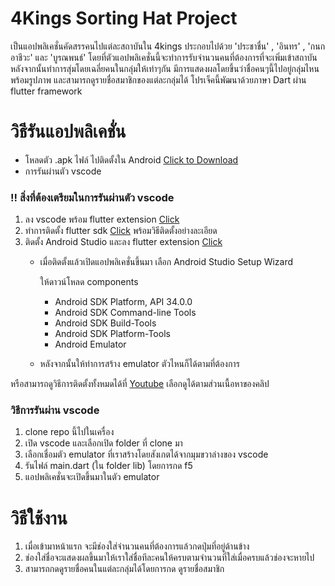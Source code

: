# 4Kings Sorting Hat Project
 เป็นแอปพลิเคชั่นคัดสรรคนไปแต่ละสถาบันใน 4kings ประกอบไปด้วย 'ประชาชื่น' , 'อินทร' , 'กนกอาชีวะ' และ 'บูรณพนธ์' 
โดยที่ตัวแอปพลิเคชั่นนี้จะทำการรับจำนวนคนที่ต้องการที่จะเพิ่มเข้าสถาบัน หลังจากนั้นทำการสุ่มโดยเฉลี่ยคนในกลุ่มให้เท่าๆกัน 
มีการแสดงผลโดยขึ้นว่าชื่อคนๆนี้ไปอยู่กลุ่มไหนพร้อมรูปภาพ และสามารถดูรายชื่อสมาชิกของแต่ละกลุ่มได้
โปรเจ็คนี้พัฒนาด้วยภาษา Dart ผ่าน flutter framework

# วิธีรันแอปพลิเคชั่น
- โหลดตัว .apk ไฟล์ ไปติดตั้งใน Android [Click to Download](https://drive.google.com/file/d/1k7VFyG6Ynk_Vb0UL7fG8ZsJuEGeJW5S4/view?usp=sharing)
- การรันผ่านตัว vscode

### !! สิ่งที่ต้องเตรียมในการรันผ่านตัว vscode
  1. ลง vscode พร้อม flutter extension [Click](https://code.visualstudio.com/)  
  2. ทำการติดตั้ง flutter sdk [Click](https://docs.flutter.dev/get-started/install/windows/mobile?tab=virtual)  พร้อมวิธีติดตั้งอย่างละเอียด
  3. ติดตั้ง Android Studio และลง flutter extension [Click](https://developer.android.com/studio)
     - เมื่อติดตั้งแล้วเปิดแอปพลิเคชั่นขึ้นมา เลือก Android Studio Setup Wizard
       
       ให้ดาวน์โหลด components
       - Android SDK Platform, API 34.0.0
       - Android SDK Command-line Tools
       - Android SDK Build-Tools
       - Android SDK Platform-Tools
       - Android Emulator
      - หลังจากนั้นให้ทำการสร้าง emulator ตัวไหนก็ได้ตามที่ต้องการ
    
หรือสามารถดูวิธีการติดตั้งทั้งหมดได้ที่ [Youtube](https://youtu.be/3jGj-1-m_zA?si=H0ugLUzsPQJamtib) เลือกดูได้ตามส่วนเนื้อหาของคลิป

### วิธีการรันผ่าน vscode
1. clone repo นี้ไปในเครื่อง
2. เปิด vscode และเลือกเปิด folder ที่ clone มา
3. เลือกเชื่อมตัว emulator ที่เราสร้างโดยสังเกตได้จากมุมขวาล่างของ vscode
4. รันไฟล์ main.dart (ใน folder lib) โดยการกด f5
5. แอปพลิเคชั่นจะเปิดขึ้นมาในตัว emulator


# วิธีใช้งาน
1. เมื่อเข้ามาหน้าแรก จะมีช่องใส่จำนวนคนที่ต้องการแล้วกดปุ่มที่อยู่ด้านข้าง
2. ช่องใส่ชื่อจะแสดงผลขึ้นมาให้เราใส่ชื่อทีละคนให้ครบตามจำนวนที่ใส่เมื่อครบแล้วช่องจะหายไป
3. สามารถกดดูรายชื่อคนในแต่ละกลุ่มได้โดยการกด ดูรายชื่อสมาชิก
